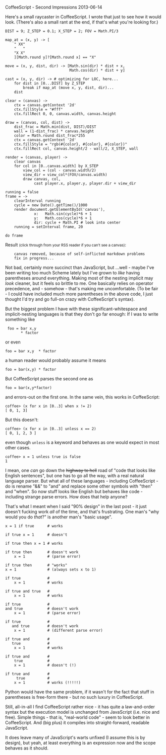 CoffeeScript - Second Impressions
2013-06-14

Here's a small raycaster in CoffeeScript. I wrote that just to see how it
would look. (There's also a small rant at the end, if that's what you're
looking for.)

    DIST = 9; Z_STEP = 0.1; X_STEP = 2; FOV = Math.PI/3

    map_at = (x, y) -> [
        " XX"
        "   "
        "X X"
        ][Math.round y]?[Math.round x] == "X"

    move = (x, y, dist, dir) -> [Math.sin(dir) * dist + x,
                                 Math.cos(dir) * dist + y]

    cast = (x, y, dir) -> # optimizing for LOC, here...
        for dist in [0...DIST] by Z_STEP
            break if map_at (move x, y, dist, dir)...
        dist

    clear = (canvas) ->
        ctx = canvas.getContext '2d'
        ctx.fillStyle = "#fff"
        ctx.fillRect 0, 0, canvas.width, canvas.height

    draw = (canvas, col, dist) ->
        dist_frac = Math.min(dist, DIST)/DIST
        wall = (1-dist_frac) * canvas.height
        color = Math.round dist_frac*255
        ctx = canvas.getContext '2d'
        ctx.fillStyle = "rgb(#{color}, #{color}, #{color})"
        ctx.fillRect col, canvas.height/2 - wall/2, X_STEP, wall

    render = (canvas, player) ->
        clear canvas
        for col in [0..canvas.width] by X_STEP
            view_col = (col - canvas.width/2)
            view_dir = view_col*(FOV/canvas.width)
            draw canvas, col,
                 cast player.x, player.y, player.dir + view_dir

    running = false
    frame = ->
        clearInterval running
        cycle = new Date().getTime()/1000
        render document.getElementById('canvas'),
                 x:   Math.sin(cycle)*6 + 1
                 y:   Math.cos(cycle)*6 + 1
                 dir: cycle + Math.PI # look into center
        running = setInterval frame, 20

    do frame

Result <small>(click through from your RSS reader if you can't see a canvas)</small>:

```
    canvas removed, because of self-inflicted markdown problems
    fix in progress...
```

Not bad, certainly more succinct than JavaScript, but ...well - maybe I've been
writing too much Scheme lately but I've grown to *like* having parentheses
around everything. Making most of the nesting implicit may *look* cleaner,
but it feels so brittle to me. One basically relies on operator precedence,
and - somehow - that's making me uncomfortable. (To be fair - I could
have included much more parentheses in the above code, I just thought
I'd try and go full-on crazy with CoffeeScript's syntax).

But the biggest problem I have with these significant-whitespace and
implicit-nesting languages is that they don't go far enough: If I was to write
something like

     foo = bar x,y
           * factor

or even

    foo = bar x,y  * factor

a human reader would probably assume it means

    foo = bar(x,y) * factor

But CoffeeScript parses the second one as

    foo = bar(x,y*factor)

and errors-out on the first one. In the same vein,
this works in CoffeeScript:

    coffee> (x for x in [0..3] when x != 2)
    [ 0, 1, 3]

But this doesn't:

    coffee> (x for x in [0..3] unless x == 2)
    [ 0, 1, 2, 3 ]

even though `unless` is a keyword and behaves as one would expect in most other cases.

    coffee> x = 1 unless true is false
    1

I mean, one *can* go down the <strike>highway to hell</strike> road of "code
that looks like English sentences", but one has to go all the way, with a real
natural language parser.  But what all of these languages - including
CoffeeScript - do is rename "&&" to "and" and replace some other symbols with
"then" and "when". So now stuff looks like English but behaves like code -
including strange parse errors. How does that help anyone?

That's what I meant when I said "90% design" in the last post - it just doesn't fucking
work *all* of the time, and that's frustrating. One man's "why would you do *that*?" is another
man's "basic usage".

    x = 1 if true      # works

    if true x = 1      # doesn't

    if true then x = 1 # works

    if true then       # doesn't work
        x = 1          # (parse error)
        
    if true then       # "works"
    x = 1              # (always sets x to 1)

    if true            #
        x = 1          # works

    if true and true   #
        x = 1          # works

    if true            #
    and true           # doesn't work
        x = 1          # (parse error)

    if true            #
       and true        # doesn't work
        x = 1          # (different parse error)

    if true and        #
       true            #
        x = 1          # works

    if true and        #
        true           #
        x = 1          # doesn't (!)

    if true and        #
         true          #
        x = 1          # works (!!!!!)

Python would have the same problem, if it wasn't for the fact
that stuff in parentheses is free-form there - but no such luxury in
CoffeeScript.

Still, all-in-all I find CoffeeScript rather nice - it has quite a law-and-order
syntax but the execution model is unchanged from JavaScript (i.e. nice and
free). Simple things - that is, "real-world code" - seem to look better in
CoffeeScript. And (big plus) it compiles into straight-forward, readable
JavaScript.

It does leave many of JavaScript's warts unfixed (I assume this is by design),
but yeah, at least everything is an expression now and the scope behaves as it
should.


